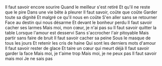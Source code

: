 Il faut savoir encore sourire
Quand le meilleur s'est retiré
Et qu'il ne reste que le pire
Dans une vie bête à pleurer
Il faut savoir, coûte que coûte
Garder toute sa dignité
Et malgré ce qu'il nous en coûte
S'en aller sans se retourner
Face au destin qui nous désarme
Et devant le bonheur perdu
Il faut savoir cacher ses larmes
Mais moi, mon cœur, je n'ai pas su
Il faut savoir quitter la table
Lorsque l'amour est desservi
Sans s'accrocher l'air pitoyable
Mais partir sans faire de bruit
Il faut savoir cacher sa peine
Sous le masque de tous les jours
Et retenir les cris de haine
Qui sont les derniers mots d'amour
Il faut savoir rester de glace
Et taire un cœur qui meurt déjà
Il faut savoir garder la face
Mais moi, je t'aime trop
Mais moi, je ne peux pas
Il faut savoir mais moi
Je ne sais pas
